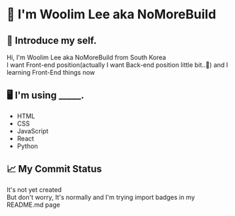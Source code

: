 # 👋 I'm Woolim Lee aka NoMoreBuild   
## 🤔 Introduce my self.  
Hi, I'm Woolim Lee aka NoMoreBuild from South Korea   
I want Front-end position(actually I want Back-end position little bit..🤫) and I learning Front-End things now   
## 🖥 I'm using _____.  
- HTML  
- CSS  
- JavaScript  
- React  
- Python  
## 📈 My Commit Status  
It's not yet created  
But don't worry, It's normally and I'm trying import badges in my README.md page   
